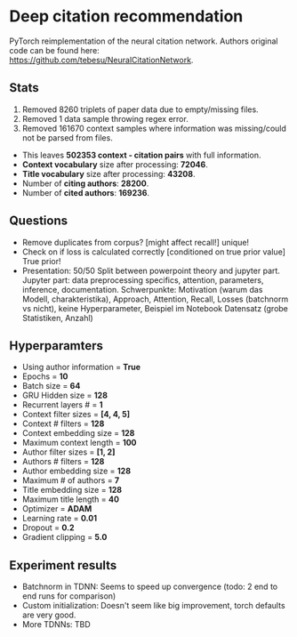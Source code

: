 # Deep citation recommendation
PyTorch reimplementation of the neural citation network.
Authors original code can be found here:  
https://github.com/tebesu/NeuralCitationNetwork. 

## Stats  

1. Removed 8260 triplets of paper data due to empty/missing files.  
2. Removed 1 data sample throwing regex error.  
3. Removed 161670 context samples where information was missing/could not be parsed from files.   
* This leaves __502353 context - citation pairs__ with full information.
* __Context vocabulary__ size after processing: __72046__.  
* __Title vocabulary__ size after processing: __43208__.  
* Number of __citing authors__: __28200__.  
* Number of __cited authors__: __169236__.  

## Questions  

* Remove duplicates from corpus? [might affect recall!]  unique!  
* Check on if loss is calculated correctly [conditioned on true prior value]  True prior!  
* Presentation: 50/50 Split between powerpoint theory and jupyter part. 
     Jupyter part: data preprocessing specifics, attention, parameters, inference, documentation.
     Schwerpunkte: Motivation (warum das Modell, charakteristika), Approach, Attention, Recall,
        Losses (batchnorm vs nicht), keine Hyperparameter, Beispiel im Notebook 
        Datensatz (grobe Statistiken, Anzahl)

## Hyperparamters  

* Using author information = __True__
* Epochs = __10__  
* Batch size = __64__  
* GRU Hidden size = __128__  
* Recurrent layers # = __1__  
* Context filter sizes = __[4, 4, 5]__  
* Context # filters = __128__   
* Context embedding size = __128__  
* Maximum context length = __100__  
* Author filter sizes = __[1, 2]__  
* Authors # filters = __128__  
* Author embedding size = __128__  
* Maximum # of authors = __7__  
* Title embedding size = __128__  
* Maximum title length = __40__  
* Optimizer = __ADAM__  
* Learning rate = __0.01__  
* Dropout = __0.2__  
* Gradient clipping = __5.0__  

## Experiment results  
* Batchnorm in TDNN: Seems to speed up convergence (todo: 2 end to end runs for comparison)  
* Custom initialization: Doesn't seem like big improvement, torch defaults are very good. 
* More TDNNs: TBD  

